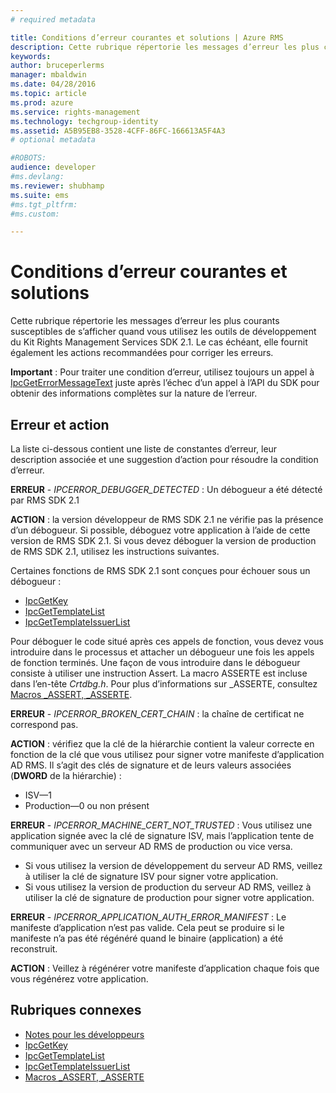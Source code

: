 ```yaml
---
# required metadata

title: Conditions d’erreur courantes et solutions | Azure RMS
description: Cette rubrique répertorie les messages d’erreur les plus courants susceptibles de s’afficher quand vous utilisez les outils de développement de RMS SDK 2.1.
keywords:
author: bruceperlerms
manager: mbaldwin
ms.date: 04/28/2016
ms.topic: article
ms.prod: azure
ms.service: rights-management
ms.technology: techgroup-identity
ms.assetid: A5B95EB8-3528-4CFF-86FC-166613A5F4A3
# optional metadata

#ROBOTS:
audience: developer
#ms.devlang:
ms.reviewer: shubhamp
ms.suite: ems
#ms.tgt_pltfrm:
#ms.custom:

---
```


# Conditions d’erreur courantes et solutions
Cette rubrique répertorie les messages d’erreur les plus courants susceptibles de s’afficher quand vous utilisez les outils de développement du Kit Rights Management Services SDK 2.1. Le cas échéant, elle fournit également les actions recommandées pour corriger les erreurs.

**Important** : Pour traiter une condition d’erreur, utilisez toujours un appel à [IpcGetErrorMessageText](/rights-management/sdk/2.1/api/win/functions#msipc_ipcgeterrormessagetext) juste après l’échec d’un appel à l’API du SDK pour obtenir des informations complètes sur la nature de l’erreur.

 

## Erreur et action ##
La liste ci-dessous contient une liste de constantes d’erreur, leur description associée et une suggestion d’action pour résoudre la condition d’erreur.

**ERREUR** - *IPCERROR_DEBUGGER_DETECTED* : Un débogueur a été détecté par RMS SDK 2.1

**ACTION** : la version développeur de RMS SDK 2.1 ne vérifie pas la présence d’un débogueur. Si possible, déboguez votre application à l’aide de cette version de RMS SDK 2.1.
Si vous devez déboguer la version de production de RMS SDK 2.1, utilisez les instructions suivantes.

Certaines fonctions de RMS SDK 2.1 sont conçues pour échouer sous un débogueur :
- [IpcGetKey</strong>](/rights-management/sdk/2.1/api/win/functions#msipc_ipcgetkey)
- [IpcGetTemplateList](/rights-management/sdk/2.1/api/win/functions#msipc_ipcgettemplatelist)
- [IpcGetTemplateIssuerList](/rights-management/sdk/2.1/api/win/functions#msipc_ipcgettemplateissuerlist)

Pour déboguer le code situé après ces appels de fonction, vous devez vous introduire dans le processus et attacher un débogueur une fois les appels de fonction terminés. Une façon de vous introduire dans le débogueur consiste à utiliser une instruction Assert. La macro ASSERTE est incluse dans l’en-tête *Crtdbg.h*.
Pour plus d’informations sur \_ASSERTE, consultez [Macros \_ASSERT, \_ASSERTE](https://msdn.microsoft.com/en-us/library/ezb1wyez.aspx).

**ERREUR** - *IPCERROR_BROKEN_CERT_CHAIN* : la chaîne de certificat ne correspond pas.

**ACTION** : vérifiez que la clé de la hiérarchie contient la valeur correcte en fonction de la clé que vous utilisez pour signer votre manifeste d’application AD RMS.
Il s’agit des clés de signature et de leurs valeurs associées (**DWORD** de la hiérarchie) :
- ISV—1
- Production—0 ou non présent

**ERREUR** - *IPCERROR_MACHINE_CERT_NOT_TRUSTED* : Vous utilisez une application signée avec la clé de signature ISV, mais l’application tente de communiquer avec un serveur AD RMS de production ou vice versa.

- Si vous utilisez la version de développement du serveur AD RMS, veillez à utiliser la clé de signature ISV pour signer votre application.
- Si vous utilisez la version de production du serveur AD RMS, veillez à utiliser la clé de signature de production pour signer votre application.

**ERREUR** - *IPCERROR_APPLICATION_AUTH_ERROR_MANIFEST* : Le manifeste d’application n’est pas valide. Cela peut se produire si le manifeste n’a pas été régénéré quand le binaire (application) a été reconstruit.

**ACTION** : Veillez à régénérer votre manifeste d’application chaque fois que vous régénérez votre application.

## Rubriques connexes ##
* [Notes pour les développeurs](developer-notes.md)
* [IpcGetKey](/rights-management/sdk/2.1/api/win/functions#msipc_ipcgetkey)
* [IpcGetTemplateList](/rights-management/sdk/2.1/api/win/functions#msipc_ipcgettemplatelist)
* [IpcGetTemplateIssuerList](/rights-management/sdk/2.1/api/win/functions#msipc_ipcgettemplateissuerlist)
* [Macros \_ASSERT, \_ASSERTE](https://msdn.microsoft.com/en-us/library/ezb1wyez.aspx)
 

 


<!--HONumber=Apr16_HO4-->


